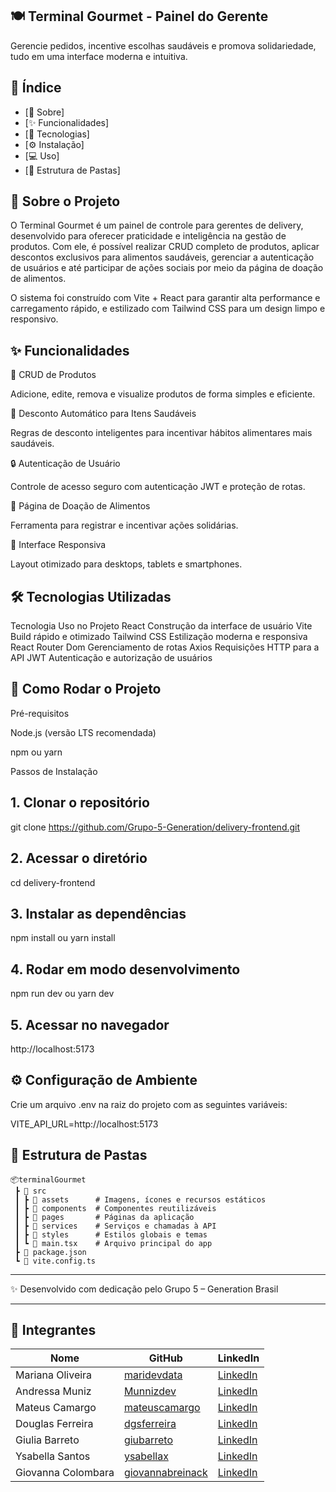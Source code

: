 ## 🍽️ Terminal Gourmet - Painel do Gerente

Gerencie pedidos, incentive escolhas saudáveis e promova solidariedade, tudo em uma interface moderna e intuitiva.

## 📑 Índice

- [📌 Sobre]
- [✨ Funcionalidades]
- [🚀 Tecnologias]
- [⚙️ Instalação]
- [💻 Uso]
- [📂 Estrutura de Pastas]


## 📖 Sobre o Projeto

O Terminal Gourmet é um painel de controle para gerentes de delivery, desenvolvido para oferecer praticidade e inteligência na gestão de produtos.
Com ele, é possível realizar CRUD completo de produtos, aplicar descontos exclusivos para alimentos saudáveis, gerenciar a autenticação de usuários e até participar de ações sociais por meio da página de doação de alimentos.

O sistema foi construído com Vite + React para garantir alta performance e carregamento rápido, e estilizado com Tailwind CSS para um design limpo e responsivo.

## ✨ Funcionalidades

 🛒 CRUD de Produtos

Adicione, edite, remova e visualize produtos de forma simples e eficiente.

 🥗 Desconto Automático para Itens Saudáveis

Regras de desconto inteligentes para incentivar hábitos alimentares mais saudáveis.

🔒 Autenticação de Usuário

Controle de acesso seguro com autenticação JWT e proteção de rotas.

🤝 Página de Doação de Alimentos

Ferramenta para registrar e incentivar ações solidárias.

 📱 Interface Responsiva

Layout otimizado para desktops, tablets e smartphones.

## 🛠️ Tecnologias Utilizadas
Tecnologia	Uso no Projeto
React	Construção da interface de usuário
Vite	Build rápido e otimizado
Tailwind CSS	Estilização moderna e responsiva
React Router Dom 	Gerenciamento de rotas
Axios	Requisições HTTP para a API
JWT	Autenticação e autorização de usuários
## 🚀 Como Rodar o Projeto
Pré-requisitos

Node.js (versão LTS recomendada)

npm ou yarn

Passos de Instalação
## 1. Clonar o repositório
git clone https://github.com/Grupo-5-Generation/delivery-frontend.git

## 2. Acessar o diretório
cd delivery-frontend

## 3. Instalar as dependências
npm install
ou
yarn install

## 4. Rodar em modo desenvolvimento
npm run dev
ou
yarn dev

## 5. Acessar no navegador
http://localhost:5173

## ⚙️ Configuração de Ambiente

Crie um arquivo .env na raiz do projeto com as seguintes variáveis:

VITE_API_URL=http://localhost:5173


## 📂 Estrutura de Pastas
```
📦terminalGourmet
 ┣ 📂 src
 ┃ ┣ 📂 assets      # Imagens, ícones e recursos estáticos
 ┃ ┣ 📂 components  # Componentes reutilizáveis
 ┃ ┣ 📂 pages       # Páginas da aplicação
 ┃ ┣ 📂 services    # Serviços e chamadas à API
 ┃ ┣ 📂 styles      # Estilos globais e temas
 ┃ ┗ 📜 main.tsx    # Arquivo principal do app
 ┣ 📜 package.json
 ┗ 📜 vite.config.ts
```

---


✨ Desenvolvido com dedicação pelo Grupo 5 – Generation Brasil


---

 ## 👥 Integrantes
 | Nome              | GitHub | LinkedIn |
|-------------------|--------|----------|
| Mariana Oliveira  | [maridevdata](https://github.com/maridevdata) | [LinkedIn](https://www.linkedin.com/in/mariana-luisa) |
| Andressa Muniz    | [Munnizdev](https://github.com/Munnizdev) | [LinkedIn](https://www.linkedin.com/in/andressa-muniz-2a7714146) |
| Mateus Camargo    | [mateuscamargo](https://github.com/mateuscamargo) | [LinkedIn](https://www.linkedin.com/in/mateuscamargolima/) |
| Douglas Ferreira  | [dgsferreira](https://github.com/dgsferreira) | [LinkedIn](https://www.linkedin.com/in/douglas-casetta-ferreira-168334241) |
| Giulia Barreto    | [giubarreto](https://github.com/giubarreto) | [LinkedIn](https://www.linkedin.com/in/giulia-barreto-849a612b0) |
| Ysabella Santos   | [ysabellax](https://github.com/ysabellax) | [LinkedIn](https://www.linkedin.com/in/ysa-santos) |
| Giovanna Colombara| [giovannabreinack](https://github.com/giovannabreinack) | [LinkedIn](https://www.linkedin.com/in/giovanna-colombara/) |
